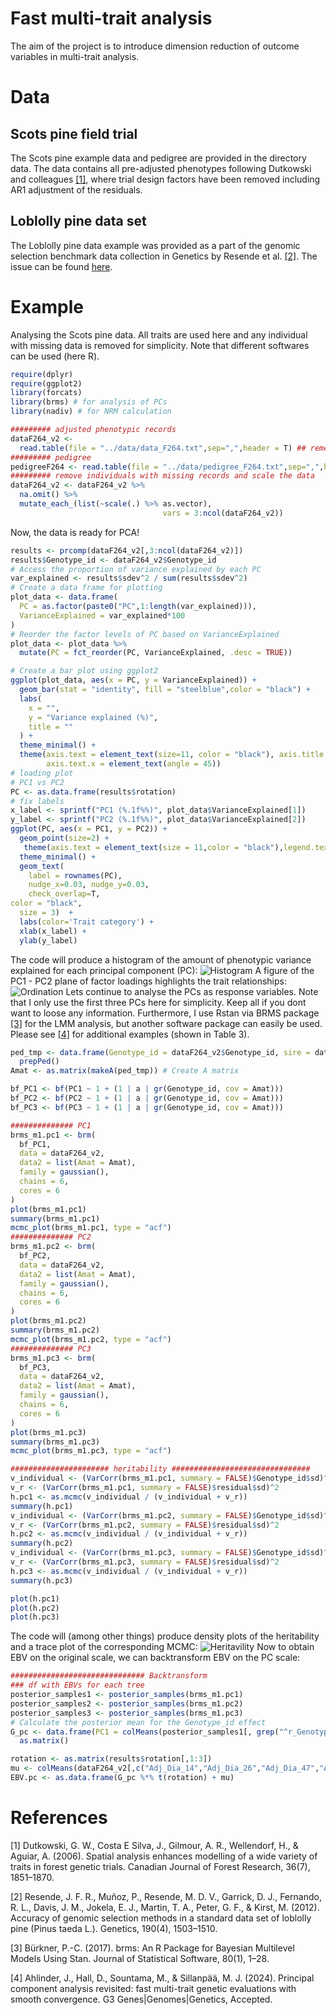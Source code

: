 # Fast multi-trait analysis
The aim of the project is to introduce dimension reduction of outcome variables in multi-trait analysis.

# Data
## Scots pine field trial
The Scots pine example data and pedigree are provided in the directory data. The data contains all pre-adjusted phenotypes following Dutkowski and colleagues [[1]](#1), where trial design factors have been removed including AR1 adjustment of the residuals.
## Loblolly pine data set
The Loblolly pine data example was provided as a part of the genomic selection benchmark data collection in Genetics by Resende et al. [[2]](#2). The issue can be found [here](https://academic.oup.com/genetics/article/190/4/1503/6064084).

# Example
Analysing the Scots pine data. All traits are used here and any individual with missing data is removed for simplicity. Note that different softwares can be used (here R).
```R
require(dplyr)
require(ggplot2)
library(forcats)
library(brms) # for analysis of PCs
library(nadiv) # for NRM calculation

######### adjusted phenotypic records
dataF264_v2 <- 
  read.table(file = "../data/data_F264.txt",sep=",",header = T) ## remember to check your path!
######### pedigree
pedigreeF264 <- read.table(file = "../data/pedigree_F264.txt",sep=",",header=T)
######### remove individuals with missing records and scale the data
dataF264_v2 <- dataF264_v2 %>%
  na.omit() %>%
  mutate_each_(list(~scale(.) %>% as.vector),
                                  vars = 3:ncol(dataF264_v2))
```
Now, the data is ready for PCA!
```R
results <- prcomp(dataF264_v2[,3:ncol(dataF264_v2)])
results$Genotype_id <- dataF264_v2$Genotype_id
# Access the proportion of variance explained by each PC
var_explained <- results$sdev^2 / sum(results$sdev^2)
# Create a data frame for plotting
plot_data <- data.frame(
  PC = as.factor(paste0("PC",1:length(var_explained))),
  VarianceExplained = var_explained*100
)
# Reorder the factor levels of PC based on VarianceExplained
plot_data <- plot_data %>%
  mutate(PC = fct_reorder(PC, VarianceExplained, .desc = TRUE))

# Create a bar plot using ggplot2
ggplot(plot_data, aes(x = PC, y = VarianceExplained)) +
  geom_bar(stat = "identity", fill = "steelblue",color = "black") +
  labs(
    x = "",
    y = "Variance explained (%)",
    title = ""
  ) +
  theme_minimal() + 
  theme(axis.text = element_text(size=11, color = "black"), axis.title = element_text(size = 11),
        axis.text.x = element_text(angle = 45))
# loading plot
# PC1 vs PC2
PC <- as.data.frame(results$rotation)
# fix labels
x_label <- sprintf("PC1 (%.1f%%)", plot_data$VarianceExplained[1])
y_label <- sprintf("PC2 (%.1f%%)", plot_data$VarianceExplained[2])
ggplot(PC, aes(x = PC1, y = PC2)) +
  geom_point(size=2) +
   theme(axis.text = element_text(size = 11,color = "black"),legend.text = element_text(size = 11)) +
  theme_minimal() +
  geom_text(
    label = rownames(PC),
    nudge_x=0.03, nudge_y=0.03,
    check_overlap=T,
color = "black",
  size = 3)  +
  labs(color='Trait category') +
  xlab(x_label) +
  ylab(y_label)
```
The code will produce a histogram of the amount of phenotypic variance explained for each principal component (PC):
![Histogram](https://github.com/jonhar97/Reduced_phenotype_MME/blob/main/R/histogram_example.png)
A figure of the PC1 - PC2 plane of factor loadings highlights the trait relationships: 
![Ordination](https://github.com/jonhar97/Reduced_phenotype_MME/blob/main/R/ordination_pc1_pc2_example.png)
Lets continue to analyse the PCs as response variables. Note that I only use the first three PCs here for simplicity. Keep all if you dont want to loose any information. Furthermore, I use Rstan via BRMS package [[3]](#3) for the LMM analysis, but another software package can easily be used. Please see [[4]](#4) for additional examples (shown in Table 3).
```R
ped_tmp <- data.frame(Genotype_id = dataF264_v2$Genotype_id, sire = dataF264_v2$Dad_id, dam = dataF264_v2$Mum_id) %>% 
  prepPed()
Amat <- as.matrix(makeA(ped_tmp)) # Create A matrix

bf_PC1 <- bf(PC1 ~ 1 + (1 | a | gr(Genotype_id, cov = Amat)))
bf_PC2 <- bf(PC2 ~ 1 + (1 | a | gr(Genotype_id, cov = Amat)))
bf_PC3 <- bf(PC3 ~ 1 + (1 | a | gr(Genotype_id, cov = Amat)))

############## PC1
brms_m1.pc1 <- brm(
  bf_PC1, 
  data = dataF264_v2,
  data2 = list(Amat = Amat),
  family = gaussian(),
  chains = 6, 
  cores = 6
)
plot(brms_m1.pc1)
summary(brms_m1.pc1)
mcmc_plot(brms_m1.pc1, type = "acf")
############## PC2
brms_m1.pc2 <- brm(
  bf_PC2, 
  data = dataF264_v2,
  data2 = list(Amat = Amat),
  family = gaussian(),
  chains = 6, 
  cores = 6
)
plot(brms_m1.pc2)
summary(brms_m1.pc2)
mcmc_plot(brms_m1.pc2, type = "acf")
############## PC3
brms_m1.pc3 <- brm(
  bf_PC3, 
  data = dataF264_v2,
  data2 = list(Amat = Amat),
  family = gaussian(),
  chains = 6, 
  cores = 6
)
plot(brms_m1.pc3)
summary(brms_m1.pc3)
mcmc_plot(brms_m1.pc3, type = "acf")

###################### heritability ###############################
v_individual <- (VarCorr(brms_m1.pc1, summary = FALSE)$Genotype_id$sd)^2
v_r <- (VarCorr(brms_m1.pc1, summary = FALSE)$residual$sd)^2
h.pc1 <- as.mcmc(v_individual / (v_individual + v_r))
summary(h.pc1)
v_individual <- (VarCorr(brms_m1.pc2, summary = FALSE)$Genotype_id$sd)^2
v_r <- (VarCorr(brms_m1.pc2, summary = FALSE)$residual$sd)^2
h.pc2 <- as.mcmc(v_individual / (v_individual + v_r))
summary(h.pc2)
v_individual <- (VarCorr(brms_m1.pc3, summary = FALSE)$Genotype_id$sd)^2
v_r <- (VarCorr(brms_m1.pc3, summary = FALSE)$residual$sd)^2
h.pc3 <- as.mcmc(v_individual / (v_individual + v_r))
summary(h.pc3)

plot(h.pc1)
plot(h.pc2)
plot(h.pc3)
```
The code will (among other things) produce density plots of the heritability and a trace plot of the corresponding MCMC:
![Heritavility](https://github.com/jonhar97/Reduced_phenotype_MME/blob/main/R/h2_pc2.png)
Now to obtain EBV on the original scale, we can backtransform EBV on the PC scale:
```R
############################## Backtransform
### df with EBVs for each tree
posterior_samples1 <- posterior_samples(brms_m1.pc1)
posterior_samples2 <- posterior_samples(brms_m1.pc2)
posterior_samples3 <- posterior_samples(brms_m1.pc3)
# Calculate the posterior mean for the Genotype_id effect
G_pc <- data.frame(PC1 = colMeans(posterior_samples1[, grep("^r_Genotype_id\\[", colnames(posterior_samples1))]), PC2 = colMeans(posterior_samples2[, grep("^r_Genotype_id\\[", colnames(posterior_samples2))]), PC3 = colMeans(posterior_samples3[, grep("^r_Genotype_id\\[", colnames(posterior_samples3))])) %>%
  as.matrix()

rotation <- as.matrix(results$rotation[,1:3])
mu <- colMeans(dataF264_v2[,c("Adj_Dia_14","Adj_Dia_26","Adj_Dia_47","Adj_Fstam_47","Adj_Ftopp_47","Adj_Gant_14","Adj_Gdia_26","Adj_Gdiagr130_14","Adj_Gvin_26","Adj_Gvingr130_14","Adj_Hjd_10",     "Adj_Hjd_14","Adj_Hjd_26","Adj_Hjd_47","Adj_Kvar_47","Adj_Lev_10","Adj_Lev_14","Adj_Lev_26","Adj_Lev_47","Adj_Rak_14","Adj_Sdbst_14","Adj_Sprant_14","Adj_Sprant_26","Adj_Vit_10","Adj_Vit_14","Adj_Vit_26","Adj_Vit_47")])
EBV.pc <- as.data.frame(G_pc %*% t(rotation) + mu)

```
# References
<a id="1">[1]</a> Dutkowski, G. W., Costa E Silva, J., Gilmour, A. R., Wellendorf, H., & Aguiar, A. (2006). Spatial analysis enhances modelling of a wide variety of traits in forest genetic trials. Canadian Journal of Forest Research, 36(7), 1851–1870. 

<a id="2">[2]</a> Resende, J. F. R., Muñoz, P., Resende, M. D. V., Garrick, D. J., Fernando, R. L., Davis, J. M., Jokela, E. J., Martin, T. A., Peter, G. F., & Kirst, M. (2012). Accuracy of genomic selection methods in a standard data set of loblolly pine (Pinus taeda L.). Genetics, 190(4), 1503–1510. 

<a id="3">[3]</a> Bürkner, P.-C. (2017). brms: An R Package for Bayesian Multilevel Models Using Stan. Journal of Statistical Software, 80(1), 1–28. 

<a id="4">[4]</a> Ahlinder, J., Hall, D., Sountama, M., & Sillanpӓӓ, M. J. (2024). Principal component analysis revisited: fast multi-trait genetic evaluations with smooth convergence. G3 Genes|Genomes|Genetics, Accepted.